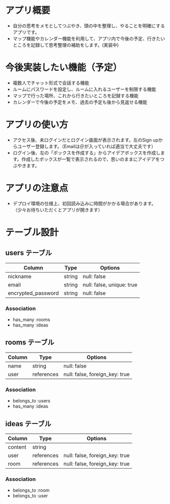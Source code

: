 # アプリ概要
- 自分の思考をメモとしてつぶやき、頭の中を整理し、やることを明確にするアプリです。
- マップ機能やカレンダー機能を利用して、アプリ内で今後の予定、行きたいところを記録して思考整理の補助をします。(実装中)


# 今後実装したい機能（予定）

- 複数人でチャット形式で会話する機能
- ルームにパスワードを設定し、ルームに入れるユーザーを制限する機能
- マップで行った場所、これから行きたいところを記録する機能
- カレンダーで今後の予定をメモ、過去の予定も後から見返せる機能


# アプリの使い方

- アクセス後、未ログインだとログイン画面が表示されます。左のSign upからユーザー登録します。（Emailは＠が入っていれば適当で大丈夫です）
- ログイン後、左の「ボックスを作成する」からアイデアボックスを作成します。作成したボックスが一覧で表示されるので、思いのままにアイデアをつぶやきます。


# アプリの注意点
- デプロイ環境の仕様上、初回読み込みに時間がかかる場合があります。（少々お待ちいただくとアプリが開きます）


# テーブル設計

## users テーブル

| Column             | Type   | Options     |
| ------------------ | ------ | ----------- |
| nickname           | string | null: false |
| email              | string | null: false, unique: true |
| encrypted_password | string | null: false |

### Association

- has_many :rooms
- has_many :ideas

## rooms テーブル

| Column          | Type       | Options     |
| --------------- | ------     | ----------- |
| name            | string     | null: false |
| user            | references | null: false, foreign_key: true |


### Association

- belongs_to :users
- has_many :ideas


## ideas テーブル

| Column  | Type       | Options                        |
| ------- | ---------- | ------------------------------ |
| content | string     |                                |
| user    | references | null: false, foreign_key: true |
| room    | references | null: false, foreign_key: true |

### Association

- belongs_to :room
- belongs_to :user
